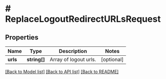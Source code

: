 # # ReplaceLogoutRedirectURLsRequest

## Properties

Name | Type | Description | Notes
------------ | ------------- | ------------- | -------------
**urls** | **string[]** | Array of logout urls. | [optional]

[[Back to Model list]](../../README.md#models) [[Back to API list]](../../README.md#endpoints) [[Back to README]](../../README.md)
